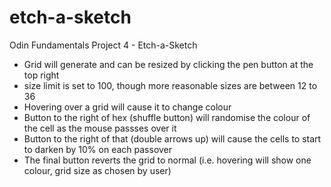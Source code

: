 # etch-a-sketch
Odin Fundamentals Project 4 - Etch-a-Sketch

 - Grid will generate and can be resized by clicking the pen button at the top right
 - size limit is set to 100, though more reasonable sizes are between 12 to 36
 - Hovering over a grid will cause it to change colour
 - Button to the right of hex (shuffle button) will randomise the colour of the cell as the mouse passses over it
 - Button to the right of that (double arrows up) will cause the cells to start to darken by 10% on each passover
 - The final button reverts the grid to normal (i.e. hovering will show one colour, grid size as chosen by user)

